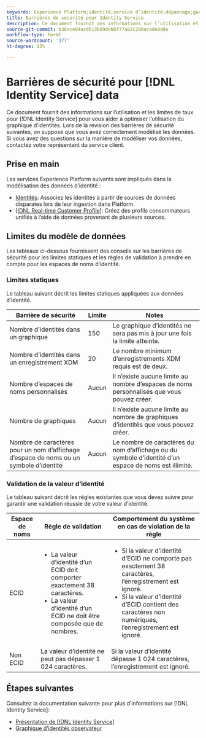 ```yaml
---
keywords: Experience Platform;identité;service d’identité;dépannage;garde-fous;consignes;limite;
title: Barrières de sécurité pour Identity Service
description: Ce document fournit des informations sur l’utilisation et les limites de taux pour les données Identity Service afin de vous aider à optimiser l’utilisation du graphique d’identités.
source-git-commit: b36ace84acdb13b89deb6f77a02c298acade8d8e
workflow-type: tm+mt
source-wordcount: '377'
ht-degree: 13%

---
```


# Barrières de sécurité pour [!DNL Identity Service] data

Ce document fournit des informations sur l’utilisation et les limites de taux pour [!DNL Identity Service] pour vous aider à optimiser l’utilisation du graphique d’identités. Lors de la révision des barrières de sécurité suivantes, on suppose que vous avez correctement modélisé les données. Si vous avez des questions sur la manière de modéliser vos données, contactez votre représentant du service client.

## Prise en main

Les services Experience Platform suivants sont impliqués dans la modélisation des données d’identité :

* [Identités](home.md): Associez les identités à partir de sources de données disparates lors de leur ingestion dans Platform.
* [[!DNL Real-time Customer Profile]](../profile/home.md): Créez des profils consommateurs unifiés à l’aide de données provenant de plusieurs sources.

## Limites du modèle de données

Les tableaux ci-dessous fournissent des conseils sur les barrières de sécurité pour les limites statiques et les règles de validation à prendre en compte pour les espaces de noms d’identité.

### Limites statiques

Le tableau suivant décrit les limites statiques appliquées aux données d’identité.

| Barrière de sécurité | Limite | Notes |
| --- | --- | --- |
| Nombre d’identités dans un graphique | 150 | Le graphique d’identités ne sera pas mis à jour une fois la limite atteinte. |
| Nombre d’identités dans un enregistrement XDM | 20 | Le nombre minimum d’enregistrements XDM requis est de deux. |
| Nombre d’espaces de noms personnalisés | Aucun | Il n’existe aucune limite au nombre d’espaces de noms personnalisés que vous pouvez créer. |
| Nombre de graphiques | Aucun | Il n’existe aucune limite au nombre de graphiques d’identités que vous pouvez créer. |
| Nombre de caractères pour un nom d’affichage d’espace de noms ou un symbole d’identité | Aucun | Le nombre de caractères du nom d’affichage ou du symbole d’identité d’un espace de noms est illimité. |

### Validation de la valeur d’identité

Le tableau suivant décrit les règles existantes que vous devez suivre pour garantir une validation réussie de votre valeur d’identité.

| Espace de noms | Règle de validation | Comportement du système en cas de violation de la règle |
| --- | --- | --- |
| ECID | <ul><li>La valeur d’identité d’un ECID doit comporter exactement 38 caractères.</li><li>La valeur d’identité d’un ECID ne doit être composée que de nombres.</li></ul> | <ul><li>Si la valeur d’identité d’ECID ne comporte pas exactement 38 caractères, l’enregistrement est ignoré.</li><li>Si la valeur d’identité d’ECID contient des caractères non numériques, l’enregistrement est ignoré.</li></ul> |
| Non ECID | La valeur d’identité ne peut pas dépasser 1 024 caractères. | Si la valeur d’identité dépasse 1 024 caractères, l’enregistrement est ignoré. |

## Étapes suivantes

Consultez la documentation suivante pour plus d’informations sur [!DNL Identity Service]:

* [Présentation de [!DNL Identity Service]](home.md)
* [Graphique d’identités observateur](ui/identity-graph-viewer.md)
